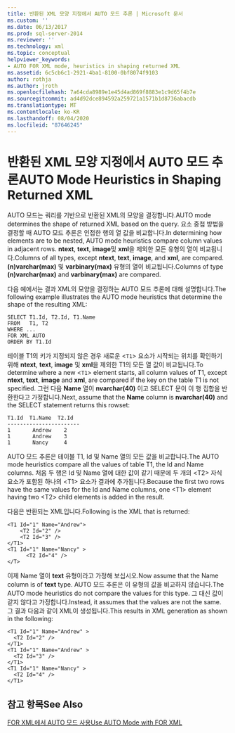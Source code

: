 ```yaml
---
title: 반환된 XML 모양 지정에서 AUTO 모드 추론 | Microsoft 문서
ms.custom: ''
ms.date: 06/13/2017
ms.prod: sql-server-2014
ms.reviewer: ''
ms.technology: xml
ms.topic: conceptual
helpviewer_keywords:
- AUTO FOR XML mode, heuristics in shaping returned XML
ms.assetid: 6c5cb6c1-2921-4ba1-8100-0bf8074f9103
author: rothja
ms.author: jroth
ms.openlocfilehash: 7a64cda8989e1e45d4ad869f8883e1c9d65f4b7e
ms.sourcegitcommit: ad4d92dce894592a259721a1571b1d8736abacdb
ms.translationtype: MT
ms.contentlocale: ko-KR
ms.lasthandoff: 08/04/2020
ms.locfileid: "87646245"
---
```

# <a name="auto-mode-heuristics-in-shaping-returned-xml"></a><span data-ttu-id="7955d-102">반환된 XML 모양 지정에서 AUTO 모드 추론</span><span class="sxs-lookup"><span data-stu-id="7955d-102">AUTO Mode Heuristics in Shaping Returned XML</span></span>
  <span data-ttu-id="7955d-103">AUTO 모드는 쿼리를 기반으로 반환된 XML의 모양을 결정합니다.</span><span class="sxs-lookup"><span data-stu-id="7955d-103">AUTO mode determines the shape of returned XML based on the query.</span></span> <span data-ttu-id="7955d-104">요소 중첩 방법을 결정할 때 AUTO 모드 추론은 인접한 행의 열 값을 비교합니다.</span><span class="sxs-lookup"><span data-stu-id="7955d-104">In determining how elements are to be nested, AUTO mode heuristics compare column values in adjacent rows.</span></span> <span data-ttu-id="7955d-105">**ntext**, **text**, **image**및 **xml**을 제외한 모든 유형의 열이 비교됩니다.</span><span class="sxs-lookup"><span data-stu-id="7955d-105">Columns of all types, except **ntext**, **text**, **image**, and **xml**, are compared.</span></span> <span data-ttu-id="7955d-106">**(n)varchar(max)** 및 **varbinary(max)** 유형의 열이 비교됩니다.</span><span class="sxs-lookup"><span data-stu-id="7955d-106">Columns of type **(n)varchar(max)** and **varbinary(max)** are compared.</span></span>  
  
 <span data-ttu-id="7955d-107">다음 예에서는 결과 XML의 모양을 결정하는 AUTO 모드 추론에 대해 설명합니다.</span><span class="sxs-lookup"><span data-stu-id="7955d-107">The following example illustrates the AUTO mode heuristics that determine the shape of the resulting XML:</span></span>  
  
```  
SELECT T1.Id, T2.Id, T1.Name  
FROM   T1, T2  
WHERE ...  
FOR XML AUTO  
ORDER BY T1.Id  
```  
  
 <span data-ttu-id="7955d-108">테이블 T1의 키가 지정되지 않은 경우 새로운 <`T1`> 요소가 시작되는 위치를 확인하기 위해 **ntext**, **text**, **image** 및 **xml**을 제외한 T1의 모든 열 값이 비교됩니다.</span><span class="sxs-lookup"><span data-stu-id="7955d-108">To determine where a new <`T1`> element starts, all column values of T1, except **ntext**, **text**, **image** and **xml**, are compared if the key on the table T1 is not specified.</span></span> <span data-ttu-id="7955d-109">그런 다음 **Name** 열이 **nvarchar(40)** 이고 SELECT 문이 이 행 집합을 반환한다고 가정합니다.</span><span class="sxs-lookup"><span data-stu-id="7955d-109">Next, assume that the **Name** column is **nvarchar(40)** and the SELECT statement returns this rowset:</span></span>  
  
```  
T1.Id  T1.Name  T2.Id  
-----------------------  
1       Andrew    2  
1       Andrew    3  
1       Nancy     4  
```  
  
 <span data-ttu-id="7955d-110">AUTO 모드 추론은 테이블 T1, Id 및 Name 열의 모든 값을 비교합니다.</span><span class="sxs-lookup"><span data-stu-id="7955d-110">The AUTO mode heuristics compare all the values of table T1, the Id and Name columns.</span></span> <span data-ttu-id="7955d-111">처음 두 행은 Id 및 Name 열에 대한 값이 같기 때문에 두 개의 \<T2> 자식 요소가 포함된 하나의 \<T1> 요소가 결과에 추가됩니다.</span><span class="sxs-lookup"><span data-stu-id="7955d-111">Because the first two rows have the same values for the Id and Name columns, one \<T1> element having two \<T2> child elements is added in the result.</span></span>  
  
 <span data-ttu-id="7955d-112">다음은 반환되는 XML입니다.</span><span class="sxs-lookup"><span data-stu-id="7955d-112">Following is the XML that is returned:</span></span>  
  
```  
<T1 Id="1" Name="Andrew">  
    <T2 Id="2" />  
    <T2 Id="3" />  
</T1>  
<T1 Id="1" Name="Nancy" >  
      <T2 Id="4" />  
</T>  
```  
  
 <span data-ttu-id="7955d-113">이제 Name 열이 **text** 유형이라고 가정해 보십시오.</span><span class="sxs-lookup"><span data-stu-id="7955d-113">Now assume that the Name column is of **text** type.</span></span> <span data-ttu-id="7955d-114">AUTO 모드 추론은 이 유형의 값을 비교하지 않습니다.</span><span class="sxs-lookup"><span data-stu-id="7955d-114">The AUTO mode heuristics do not compare the values for this type.</span></span> <span data-ttu-id="7955d-115">그 대신 값이 같지 않다고 가정합니다.</span><span class="sxs-lookup"><span data-stu-id="7955d-115">Instead, it assumes that the values are not the same.</span></span> <span data-ttu-id="7955d-116">그 결과 다음과 같이 XML이 생성됩니다.</span><span class="sxs-lookup"><span data-stu-id="7955d-116">This results in XML generation as shown in the following:</span></span>  
  
```  
<T1 Id="1" Name="Andrew" >  
  <T2 Id="2" />  
</T1>  
<T1 Id="1" Name="Andrew" >  
  <T2 Id="3" />  
</T1>  
<T1 Id="1" Name="Nancy" >  
  <T2 Id="4" />  
</T1>  
```  
  
## <a name="see-also"></a><span data-ttu-id="7955d-117">참고 항목</span><span class="sxs-lookup"><span data-stu-id="7955d-117">See Also</span></span>  
 [<span data-ttu-id="7955d-118">FOR XML에서 AUTO 모드 사용</span><span class="sxs-lookup"><span data-stu-id="7955d-118">Use AUTO Mode with FOR XML</span></span>](use-auto-mode-with-for-xml.md)  
  
  

